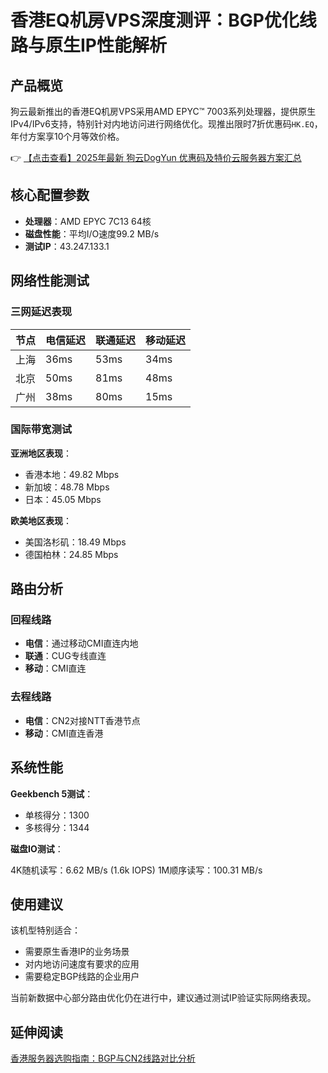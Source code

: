 # 香港EQ机房VPS深度测评：BGP优化线路与原生IP性能解析

## 产品概览
狗云最新推出的香港EQ机房VPS采用AMD EPYC™ 7003系列处理器，提供原生IPv4/IPv6支持，特别针对内地访问进行网络优化。现推出限时7折优惠码`HK.EQ`，年付方案享10个月等效价格。

👉 [【点击查看】2025年最新 狗云DogYun 优惠码及特价云服务器方案汇总](https://bit.ly/DogYun)

## 核心配置参数
- **处理器**：AMD EPYC 7C13 64核
- **磁盘性能**：平均I/O速度99.2 MB/s
- **测试IP**：43.247.133.1

## 网络性能测试
### 三网延迟表现
| 节点        | 电信延迟 | 联通延迟 | 移动延迟 |
|-------------|---------|---------|---------|
| 上海        | 36ms    | 53ms    | 34ms    |
| 北京        | 50ms    | 81ms    | 48ms    |
| 广州        | 38ms    | 80ms    | 15ms    |

### 国际带宽测试
**亚洲地区表现**：
- 香港本地：49.82 Mbps
- 新加坡：48.78 Mbps
- 日本：45.05 Mbps

**欧美地区表现**：
- 美国洛杉矶：18.49 Mbps
- 德国柏林：24.85 Mbps

## 路由分析
### 回程线路
- **电信**：通过移动CMI直连内地
- **联通**：CUG专线直连
- **移动**：CMI直连

### 去程线路
- **电信**：CN2对接NTT香港节点
- **移动**：CMI直连香港

## 系统性能
**Geekbench 5测试**：
- 单核得分：1300
- 多核得分：1344

**磁盘IO测试**：

4K随机读写：6.62 MB/s (1.6k IOPS)
1M顺序读写：100.31 MB/s

## 使用建议
该机型特别适合：
- 需要原生香港IP的业务场景
- 对内地访问速度有要求的应用
- 需要稳定BGP线路的企业用户

当前新数据中心部分路由优化仍在进行中，建议通过测试IP验证实际网络表现。

## 延伸阅读
[香港服务器选购指南：BGP与CN2线路对比分析](https://bit.ly/DogYun)